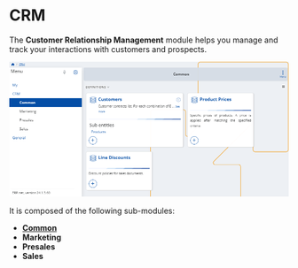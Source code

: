 # CRM

The **Customer Relationship Management** module helps you manage and track your interactions with customers and prospects.

![Express](pictures/CRM.png)

It is composed of the following sub-modules:

* **[Common](common.md)**
* **Marketing**
* **Presales**
* **Sales**
